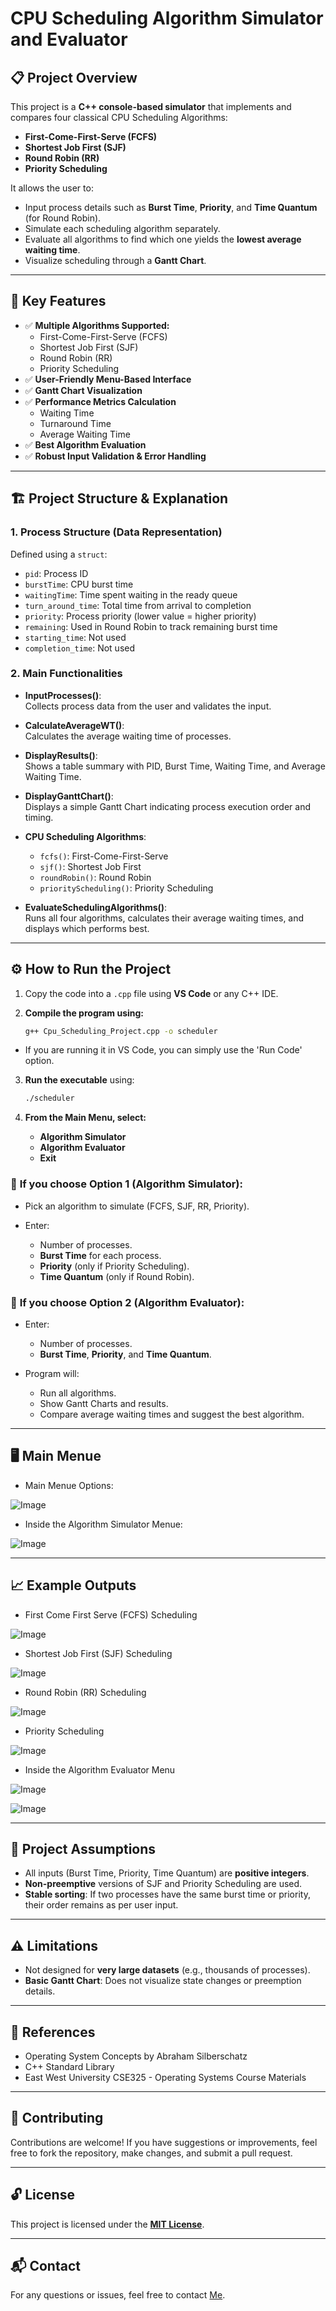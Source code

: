 # CPU Scheduling Algorithm Simulator and Evaluator

## 📋 Project Overview

This project is a **C++ console-based simulator** that implements and compares four classical CPU Scheduling Algorithms:
- **First-Come-First-Serve (FCFS)**
- **Shortest Job First (SJF)**
- **Round Robin (RR)**
- **Priority Scheduling**

It allows the user to:
- Input process details such as **Burst Time**, **Priority**, and **Time Quantum** (for Round Robin).
- Simulate each scheduling algorithm separately.
- Evaluate all algorithms to find which one yields the **lowest average waiting time**.
- Visualize scheduling through a **Gantt Chart**.


---


## 🚀 Key Features

- ✅ **Multiple Algorithms Supported:**
  - First-Come-First-Serve (FCFS)
  - Shortest Job First (SJF)
  - Round Robin (RR)
  - Priority Scheduling
- ✅ **User-Friendly Menu-Based Interface**
- ✅ **Gantt Chart Visualization**
- ✅ **Performance Metrics Calculation**
  - Waiting Time
  - Turnaround Time
  - Average Waiting Time
- ✅ **Best Algorithm Evaluation**
- ✅ **Robust Input Validation & Error Handling**

---

## 🏗️ Project Structure & Explanation

### 1. Process Structure (Data Representation)

Defined using a `struct`:
- `pid`: Process ID
- `burstTime`: CPU burst time
- `waitingTime`: Time spent waiting in the ready queue
- `turn_around_time`: Total time from arrival to completion
- `priority`: Process priority (lower value = higher priority)
- `remaining`: Used in Round Robin to track remaining burst time
- `starting_time`: Not used
- `completion_time`: Not used


### 2. Main Functionalities

- **InputProcesses()**:  
  Collects process data from the user and validates the input.

- **CalculateAverageWT()**:  
  Calculates the average waiting time of processes.

- **DisplayResults()**:  
  Shows a table summary with PID, Burst Time, Waiting Time, and Average Waiting Time.

- **DisplayGanttChart()**:  
  Displays a simple Gantt Chart indicating process execution order and timing.

- **CPU Scheduling Algorithms**:  
  - `fcfs()`: First-Come-First-Serve  
  - `sjf()`: Shortest Job First  
  - `roundRobin()`: Round Robin  
  - `priorityScheduling()`: Priority Scheduling  

- **EvaluateSchedulingAlgorithms()**:  
  Runs all four algorithms, calculates their average waiting times, and displays which performs best.

---


## ⚙️ How to Run the Project

1. Copy the code into a `.cpp` file using **VS Code** or any C++ IDE.

2. **Compile the program using:**
   ```bash
   g++ Cpu_Scheduling_Project.cpp -o scheduler
  - If you are running it in VS Code, you can simply use the 'Run Code' option.

3. **Run the executable** using:
   ```bash
   ./scheduler

4. **From the Main Menu, select:**

   * **Algorithm Simulator**
   * **Algorithm Evaluator**
   * **Exit**

### 🔸 **If you choose Option 1 (Algorithm Simulator):**

* Pick an algorithm to simulate (FCFS, SJF, RR, Priority).
* Enter:

  * Number of processes.
  * **Burst Time** for each process.
  * **Priority** (only if Priority Scheduling).
  * **Time Quantum** (only if Round Robin).

### 🔸 **If you choose Option 2 (Algorithm Evaluator):**

* Enter:

  * Number of processes.
  * **Burst Time**, **Priority**, and **Time Quantum**.
* Program will:

  * Run all algorithms.
  * Show Gantt Charts and results.
  * Compare average waiting times and suggest the best algorithm.

---


## 🖥️ Main Menue

- Main Menue Options:

![Image](https://github.com/user-attachments/assets/eb8e6a33-7d40-42d0-bc9a-e40a1d80e081)

- Inside the Algorithm Simulator Menue: 

![Image](https://github.com/user-attachments/assets/de197a95-294d-4878-abef-347e93751ac7)

---

## 📈 Example Outputs

-  First Come First Serve (FCFS) Scheduling

![Image](https://github.com/user-attachments/assets/c886ae71-bae8-43d4-bfa5-1f03d18a1e39)

- Shortest Job First (SJF) Scheduling

![Image](https://github.com/user-attachments/assets/058e84f0-8cbe-45d0-ba43-d8a18fd79ebc)

- Round Robin (RR) Scheduling

![Image](https://github.com/user-attachments/assets/2bc85bea-f097-4bb2-a86a-18f79b08ec75)

- Priority Scheduling

![Image](https://github.com/user-attachments/assets/4938adbb-0b72-49aa-867b-3db06d9f2424)

- Inside the Algorithm Evaluator Menu

![Image](https://github.com/user-attachments/assets/036f8c32-e7e6-4e09-8507-c8094c392d77)

![Image](https://github.com/user-attachments/assets/f1913faf-8108-4863-a468-8141d38d3ffd)

---

## 🎯 **Project Assumptions**

* All inputs (Burst Time, Priority, Time Quantum) are **positive integers**.
* **Non-preemptive** versions of SJF and Priority Scheduling are used.
* **Stable sorting**: If two processes have the same burst time or priority, their order remains as per user input.

---

## ⚠️ **Limitations**

* Not designed for **very large datasets** (e.g., thousands of processes).
* **Basic Gantt Chart**: Does not visualize state changes or preemption details.

---

## 📄 **References**

* Operating System Concepts by Abraham Silberschatz
* C++ Standard Library
* East West University CSE325 - Operating Systems Course Materials

---

## 🤝 Contributing

Contributions are welcome! If you have suggestions or improvements, feel free to fork the repository, make changes, and submit a pull request.

---

## 🔓 License

This project is licensed under the [**MIT License**](https://opensource.org/licenses/MIT).

---

## 📬 Contact

For any questions or issues, feel free to contact [Me](mailto:imam220826@gmail.com).
